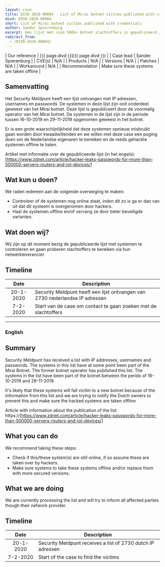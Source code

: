 ```yaml
---
layout: case
title: DIVD-2020-00004 - List of Mirai botnet victims published with credentials 
divd: DIVD-2020-00004
short: List of Mirai botnet victims published with credentials
author: Sander Spierenburg
excerpt: Een lijst met ruim 500k+ botnet slachtoffers is gepubliceerd / A list of Mirai botnet victims has been published exposing a total of 500K+ systems 
redirect_from:
  - /DIVD-2020-00004/
---
```


| Our reference | [{{ page.divd }}]({{ page.divd }}) |
| Case lead | Sander Spierenburg |
| CVE(s) | N/A |
| Products | N/A |
| Versions | N/A |
| Patches | N/A |
| Workaround | N/A |
| Recommendation | Make sure these systems are taken offline |

## Samenvatting

Het Security Meldpunt heeft een lijst ontvangen met IP adressen, usernames en passwords. De systemen in deze lijst zijn ooit onderdeel geweest van het Mirai botnet. Deze lijst is gepubliceert door de voormalig operator van het Mirai botnet. De systemen in de lijst zijn in de periode tussen 16-10-2019 en 29-11-2019 opgenomen geweest in het botnet.  

Er is een grote waarschijnlijkheid dat deze systemen opnieuw misbruikt gaan worden door kwaadwillenden en we willen met deze case een poging doen om de Nederlandse eigenaren te bereiken en de reeds gehackte systemen offline te halen. 

Artikel met informatie over de gepubliceerde lijst (in het engels): [https://www.zdnet.com/article/hacker-leaks-passwords-for-more-than-500000-servers-routers-and-iot-devices/]

## Wat kun u doen?

We raden iedereen aan de volgende overweging te maken:
* Controleer of de systemen nog online staat, inden dit zo is ga er dan van uit dat dit systeem is overgenomen door hackers. 
* Haal de systemen offline en/of vervang ze door beter beveiligde varianten.

## Wat doen wij?

Wij zijn op dit moment bezig de gepubliceerde lijst met systemen te controleren en gaan proberen slachtoffers te bereiken via hun netwerkleverancier. 

## Timeline

| Date  | Description |
|:-----:|-------------|
| 20-1-2020 | Security Meldpunt heeft een lijst ontvangen van 2730 nederlandse IP adressen 
| 7-2-2020 | Start van de case om contact te gaan zoeken met de slachtoffers |  


<hr>

### English

## Summary

Security Meldpunt has received a list with IP addresses, usernames and passwords. The systems in this list have at some point been part of the Mirai Botnet. The former botnet operator has published this list. The systems in the list have been part of the botnet between the perido of 16-10-2019 and 29-11-2019.  

It's likely that these systems will fall victim to a new botnet because of the information from this list and we are trying to notify the Dutch owners to prevent this and make sure the hacked systems are taken offline

Article with information about the publication of the list: https://[https://www.zdnet.com/article/hacker-leaks-passwords-for-more-than-500000-servers-routers-and-iot-devices/]

## What you can do

We recommend taking these steps:

* Check if this/these system(s) are still online, if so assume these are taken over by hackers.  
* Make sure systems to take these systems offline and/or replace them with more secured versions.

## What we are doing

We are currently processing the list and will try to inform all affected parties though their network provider.

## Timeline

| Date  | Description |
|:-----:|-------------|
| 20-1-2020 | Security Meldpunt receives a list of 2730 dutch IP adressen 
| 7-2-2020 | Start of the case to find the victims |  
